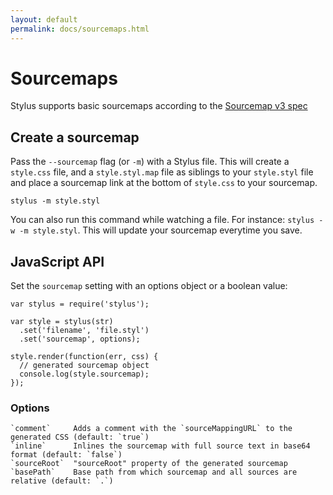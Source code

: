 ```yaml
---
layout: default
permalink: docs/sourcemaps.html
---
```


# Sourcemaps

  Stylus supports basic sourcemaps according to the [Sourcemap v3 spec](https://docs.google.com/document/d/1U1RGAehQwRypUTovF1KRlpiOFze0b-_2gc6fAH0KY0k)

## Create a sourcemap

  Pass the `--sourcemap` flag (or `-m`) with a Stylus file. This will create a `style.css` file, and a `style.styl.map` file as siblings to your `style.styl` file and place a sourcemap link at the bottom of `style.css` to your sourcemap.

  `stylus -m style.styl`

  You can also run this command while watching a file. For instance: `stylus -w -m style.styl`. This will update your sourcemap everytime you save.

## JavaScript API

  Set the `sourcemap` setting with an options object or a boolean value:

    var stylus = require('stylus');

    var style = stylus(str)
      .set('filename', 'file.styl')
      .set('sourcemap', options);

    style.render(function(err, css) {
      // generated sourcemap object
      console.log(style.sourcemap);
    });

### Options

    `comment`     Adds a comment with the `sourceMappingURL` to the generated CSS (default: `true`)
    `inline`      Inlines the sourcemap with full source text in base64 format (default: `false`)
    `sourceRoot`  "sourceRoot" property of the generated sourcemap
    `basePath`    Base path from which sourcemap and all sources are relative (default: `.`)

